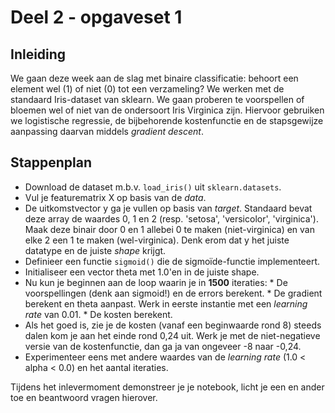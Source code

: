 # Deel 2 - opgaveset 1

## Inleiding

We gaan deze week aan de slag met binaire classificatie: behoort een element wel (1) of niet (0) tot een verzameling? We werken met de standaard Iris-dataset van sklearn. We gaan proberen te voorspellen of bloemen wel of niet van de ondersoort Iris Virginica zijn. Hiervoor gebruiken we logistische regressie, de bijbehorende kostenfunctie en de stapsgewijze aanpassing daarvan middels _gradient descent_.

## Stappenplan

* Download de dataset m.b.v. ```load_iris()``` uit ```sklearn.datasets```.
* Vul je featurematrix X op basis van de _data_.
* De uitkomstvector y ga je vullen op basis van _target_. Standaard bevat deze array de waardes 0, 1 en 2 (resp. 'setosa', 'versicolor', 'virginica'). Maak deze binair door 0 en 1 allebei 0 te maken (niet-virginica) en van elke 2 een 1 te maken (wel-virginica). Denk erom dat y het juiste datatype en de juiste _shape_ krijgt.
* Definieer een functie ```sigmoid()``` die de sigmoïde-functie implementeert.
* Initialiseer een vector theta met 1.0'en in de juiste shape.
* Nu kun je beginnen aan de loop waarin je in **1500** iteraties:
       * De voorspellingen (denk aan sigmoid!) en de errors berekent.
       * De gradient berekent en theta aanpast. Werk in eerste instantie met een _learning rate_ van 0.01.
       * De kosten berekent.
* Als het goed is, zie je de kosten (vanaf een beginwaarde rond 8) steeds dalen kom je aan het einde rond 0,24 uit. Werk je met de niet-negatieve versie van de kostenfunctie, dan ga ja van ongeveer -8 naar -0,24.
* Experimenteer eens met andere waardes van de _learning rate_ (1.0 < alpha < 0.0) en het aantal iteraties.

Tijdens het inlevermoment demonstreer je je notebook, licht je een en ander toe en beantwoord vragen hierover.
